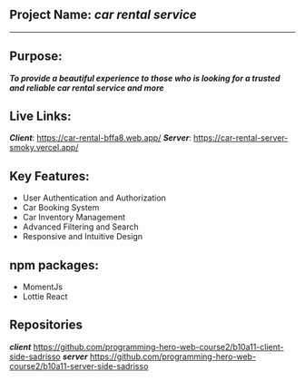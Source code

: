 ## Project Name: ***car rental service***
***

## Purpose: 
***To provide a beautiful experience to those who is looking for a trusted and reliable car rental service and more***

## Live Links: 
***Client***: https://car-rental-bffa8.web.app/
***Server***: https://car-rental-server-smoky.vercel.app/

## Key Features: 
- User Authentication and Authorization
- Car Booking System
- Car Inventory Management
- Advanced Filtering and Search
- Responsive and Intuitive Design

## npm packages: 
- MomentJs
- Lottie React

## Repositories
***client***
https://github.com/programming-hero-web-course2/b10a11-client-side-sadrisso
***server***
https://github.com/programming-hero-web-course2/b10a11-server-side-sadrisso

